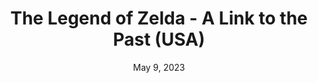 ---
layout: gba
title: "The Legend of Zelda - A Link to the Past (USA)"
categories:
 - approved
 - gba
 - universal
 - safe
tags:
- zelda
date: May 9, 2023
permalink: /games/tloz-alttp/play/details
publisher: Nintendo
gid: tloz-alttp
---